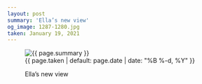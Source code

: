 ```yaml
---
layout: post
summary: 'Ella’s new view'
og_image: 1287-1280.jpg
taken: January 19, 2021
---
```


<figure class="post">
 <img alt="{{ page.summary }}" sizes="(min-width: 700px) 50vw, calc(100vw - 2rem)" src="{{ site.assets_url }}/1287-640.jpg" srcset="{{ site.assets_url }}/1287-320.jpg 320w, {{ site.assets_url }}/1287-640.jpg 640w, {{ site.assets_url }}/1287-960.jpg 960w, {{ site.assets_url }}/1287-1280.jpg 1280w"/>
 <figcaption>
  <time>
   {{ page.taken | default: page.date | date: "%B %-d, %Y" }}
  </time>
  <p>
   Ella’s new view
  </p>
 </figcaption>
</figure>
